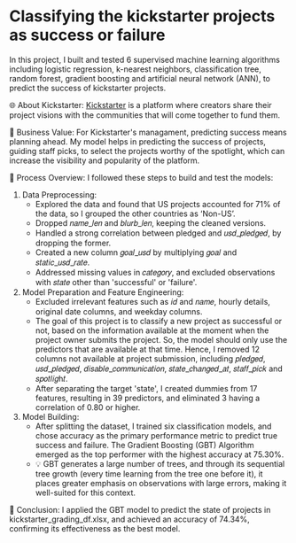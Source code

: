 # Classifying the kickstarter projects as success or failure
In this project, I built and tested 6 supervised machine learning algorithms including logistic regression, k-nearest neighbors, classification tree, random forest, gradient boosting and artificial neural network (ANN), to predict the success of kickstarter projects.

🌐 About Kickstarter:
[Kickstarter](https://www.kickstarter.com/) is a platform where creators share their project visions with the communities that will come together to fund them. 

💼 Business Value:
For Kickstarter's managament, predicting success means planning ahead. My model helps in predicting the success of projects, guiding staff picks, to select the projects worthy of the spotlight, which can increase the visibility and popularity of the platform.

🔄 Process Overview:
I followed these steps to build and test the models:
1. Data Preprocessing:
   - Explored the data and found that US projects accounted for 71% of the data, so I grouped the other countries as ‘Non-US’.
   - Dropped 𝑛𝑎𝑚𝑒_𝑙𝑒𝑛 and 𝑏𝑙𝑢𝑟𝑏_𝑙𝑒𝑛, keeping the cleaned versions.
   - Handled a strong correlation between pledged and 𝑢𝑠𝑑_𝑝𝑙𝑒𝑑𝑔𝑒𝑑, by dropping the former.
   - Created a new column 𝑔𝑜𝑎𝑙_𝑢𝑠𝑑 by multiplying 𝑔𝑜𝑎𝑙 and 𝑠𝑡𝑎𝑡𝑖𝑐_𝑢𝑠𝑑_𝑟𝑎𝑡𝑒.
   - Addressed missing values in 𝑐𝑎𝑡𝑒𝑔𝑜𝑟𝑦, and excluded observations with 𝑠𝑡𝑎𝑡𝑒 other than 'successful' or 'failure'.
2. Model Preparation and Feature Engineering:
   - Excluded irrelevant features such as 𝑖𝑑 and 𝑛𝑎𝑚𝑒, hourly details, original date columns, and weekday columns.
   - The goal of this project is to classify a new project as successful or not, based on the information available at the moment when the project owner submits the project. So, the model should only use the predictors that are available at that time. Hence, I removed 12 columns not available at project submission, including 𝑝𝑙𝑒𝑑𝑔𝑒𝑑, 𝑢𝑠𝑑_𝑝𝑙𝑒𝑑𝑔𝑒𝑑, 𝑑𝑖𝑠𝑎𝑏𝑙𝑒_𝑐𝑜𝑚𝑚𝑢𝑛𝑖𝑐𝑎𝑡𝑖𝑜𝑛, 𝑠𝑡𝑎𝑡𝑒_𝑐h𝑎𝑛𝑔𝑒𝑑_𝑎𝑡, 𝑠𝑡𝑎𝑓𝑓_𝑝𝑖𝑐𝑘 and 𝑠𝑝𝑜𝑡𝑙𝑖𝑔h𝑡.
   - After separating the target 'state', I created dummies from 17 features, resulting in 39 predictors, and eliminated 3 having a correlation of 0.80 or higher.
4. Model Building:
   - After splitting the dataset, I trained six classification models, and chose accuracy as the primary performance metric to predict true success and failure. The Gradient Boosting (GBT) Algorithm emerged as the top performer with the highest accuracy at 75.30%.
   - 💡 GBT generates a large number of trees, and through its sequential tree growth (every time learning from the tree one before it), it places greater emphasis on observations with large errors, making it well-suited for this context.

🎉 Conclusion:
I applied the GBT model to predict the state of projects in kickstarter_grading_df.xlsx, and achieved an accuracy of 74.34%, confirming its effectiveness as the best model.
